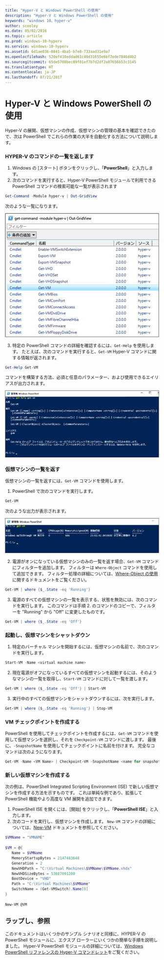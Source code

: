 ```yaml
---
title: "Hyper-V と Windows PowerShell の使用"
description: "Hyper-V と Windows PowerShell の使用"
keywords: "windows 10、hyper-v"
author: scooley
ms.date: 05/02/2016
ms.topic: article
ms.prod: windows-10-hyperv
ms.service: windows-10-hyperv
ms.assetid: 6d1ae036-0841-4ba5-b7e0-733aad31e9a7
ms.openlocfilehash: 520ef410eddad61c40d31655e6bf7ede7846d4b2
ms.sourcegitcommit: 65de5708bec89f01ef7b7d2df2a87656b53c3145
ms.translationtype: HT
ms.contentlocale: ja-JP
ms.lasthandoff: 07/21/2017
---
```

# Hyper-V と Windows PowerShell の使用

Hyper-V の展開、仮想マシンの作成、仮想マシンの管理の基本を確認できたので、次は PowerShell でこれらの作業の大半を自動化する方法について説明します。

### HYPER-V のコマンドの一覧を返します

1.  Windows の [スタート] ボタンをクリックし、「**PowerShell**」と入力します。
2.  次のコマンドを実行すると、Hyper-V PowerShell モジュールで利用できる PowerShell コマンドの検索可能な一覧が表示されます

 ```powershell
Get-Command -Module hyper-v | Out-GridView
```
  次のような一覧になります。

  ![](media\command_grid.png)

3. 特定の PowerShell コマンドの詳細を確認するには、`Get-Help` を使用します。 たとえば、次のコマンドを実行すると、`Get-VM` Hyper-V コマンドに関する情報が返されます。

  ```powershell
Get-Help Get-VM
```
 コマンドを構築する方法、必須と任意のパラメーター、および使用できるエイリアスが出力されます。

 ![](media\get_help.png)


### 仮想マシンの一覧を返す

仮想マシンの一覧を返すには、`Get-VM` コマンドを使用します。

1. PowerShell で次のコマンドを実行します。
 
 ```powershell
Get-VM
```
 次のような出力が表示されます。

 ![](media\get_vm.png)

2. 電源がオンになっている仮想マシンのみの一覧を返す場合、`Get-VM` コマンドにフィルターを追加します。 フィルターは `Where-Object` コマンドを使用して追加できます。 フィルター処理の詳細については、[Where-Object の使用](https://technet.microsoft.com/en-us/library/ee177028.aspx)に関するドキュメントをご覧ください。   

 ```powershell
 Get-VM | where {$_.State -eq 'Running'}
 ```
3.  電源のすべての仮想マシンの一覧を表示する、状態を無効には、次のコマンドを実行します。 このコマンドは手順 2. のコマンドのコピーで、フィルターを "Running" から "Off" に変更したものです。

 ```powershell
 Get-VM | where {$_.State -eq 'Off'}
 ```

### 起動し、仮想マシンをシャットダウン

1. 特定のバーチャル マシンを開始するには、仮想マシンの名前で、次のコマンドを実行します。

 ```powershell
 Start-VM -Name <virtual machine name>
 ```

2. 現在電源がオフになっているすべての仮想マシンを起動するには、そのようなマシンの一覧を取得し、`Start-VM` コマンドに対して一覧を渡します。

  ```powershell
 Get-VM | where {$_.State -eq 'Off'} | Start-VM
 ```
3. 実行中のすべての仮想マシンをシャットダウンするには、次を実行します。
 
  ```powershell
 Get-VM | where {$_.State -eq 'Running'} | Stop-VM
 ```

### VM チェックポイントを作成する

PowerShell を使用してチェックポイントを作成するには、`Get-VM` コマンドを使用して仮想マシンを選択し、それを `Checkpoint-VM` コマンドに渡します。 最後に、`-SnapshotName` を使用してチェックポイントに名前を付けます。 完全なコマンドは次のようになります。

 ```powershell
 Get-VM -Name <VM Name> | Checkpoint-VM -SnapshotName <name for snapshot>
 ```
### 新しい仮想マシンを作成する

次の例は、PowerShell Integrated Scripting Environment (ISE) で新しい仮想マシンを作成する方法を示すものです。 これは単純な例であり、拡張して PowerShell 機能やより高度な VM 展開を追加できます。

1. PowerShell ISE を開くには、[開始] をクリックし、「**PowerShell ISE**」と入力します。
2. 次のコードを実行し、仮想マシンを作成します。 `New-VM` コマンドの詳細については、[New-VM](https://technet.microsoft.com/en-us/library/hh848537.aspx) ドキュメントを参照してください。

  ```powershell
 $VMName = "VMNAME"

 $VM = @{
     Name = $VMName 
     MemoryStartupBytes = 2147483648
     Generation = 2
     NewVHDPath = "C:\Virtual Machines\$VMName\$VMName.vhdx"
     NewVHDSizeBytes = 53687091200
     BootDevice = "VHD"
     Path = "C:\Virtual Machines\$VMName"
     SwitchName = (Get-VMSwitch).Name[0]
 }

 New-VM @VM
  ```

## ラップし、参照

このドキュメントはいくつかのサンプル シナリオと同様に、HYPER-V の PowerShell モジュールに、エクスプ ローラーにいくつかの簡単な手順を説明しました。 Hyper-V PowerShell モジュールの詳細については、[Windows PowerShell リファレンスの Hyper-V コマンドレット](https://technet.microsoft.com/%5Clibrary/Hh848559.aspx)をご覧ください。  
 
